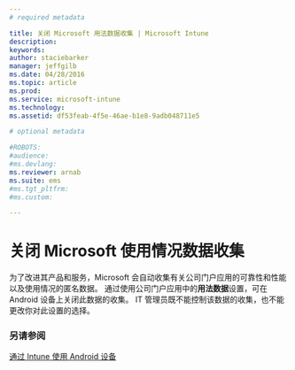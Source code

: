 ```yaml
---
# required metadata

title: 关闭 Microsoft 用法数据收集 | Microsoft Intune
description:
keywords:
author: staciebarker
manager: jeffgilb
ms.date: 04/28/2016
ms.topic: article
ms.prod:
ms.service: microsoft-intune
ms.technology:
ms.assetid: df53feab-4f5e-46ae-b1e8-9adb048711e5

# optional metadata

#ROBOTS:
#audience:
#ms.devlang:
ms.reviewer: arnab
ms.suite: ems
#ms.tgt_pltfrm:
#ms.custom:

---
```



# 关闭 Microsoft 使用情况数据收集
为了改进其产品和服务，Microsoft 会自动收集有关公司门户应用的可靠性和性能以及使用情况的匿名数据。 通过使用公司门户应用中的**用法数据**设置，可在 Android 设备上关闭此数据的收集。 IT 管理员既不能控制该数据的收集，也不能更改你对此设置的选择。

### 另请参阅
[通过 Intune 使用 Android 设备](using-your-android-device-with-intune.md)

<!--HONumber=Jun16_HO1-->



